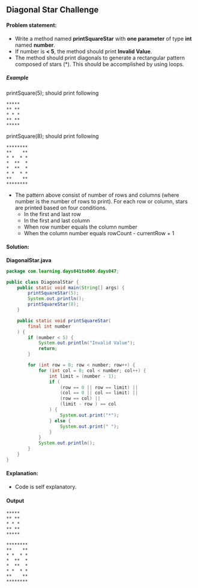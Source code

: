 Diagonal Star Challenge
--

#### Problem statement:

- Write a method named **printSquareStar** with **one parameter** of type **int** named **number**.
- If number is **< 5**, the method should print **Invalid Value**.
- The method should print diagonals to generate a rectangular pattern composed of stars (*). This should be accomplished by using loops.

##### Example
printSquare(5); should print following
```
*****
** **
* * *
** **
*****
```
printSquare(8); should print following
```
********
**    **
* *  * *
*  **  *
*  **  *
* *  * *
**    **
********
```

- The pattern above consist of number of rows and columns (where number is the number of rows to print). For each row or column, stars are printed based on four conditions.
    - In the first and last row
    - In the first and last column
    - When row number equals the column number
    - When the column number equals rowCount - currentRow + 1

#### Solution:
**DiagonalStar.java**
```java
package com.learning.days041to060.days047;

public class DiagonalStar {
    public static void main(String[] args) {
        printSquareStar(5);
        System.out.println();
        printSquareStar(8);
    }

    public static void printSquareStar(
        final int number
    ) {
        if (number < 5) {
            System.out.println("Invalid Value");
            return;
        }

        for (int row = 0; row < number; row++) {
            for (int col = 0; col < number; col++) {
                int limit = (number - 1);
                if (
                    (row == 0 || row == limit) ||
                    (col == 0 || col == limit) ||
                    (row == col) ||
                    (limit - row ) == col
                ) {
                    System.out.print("*");
                } else {
                    System.out.print(" ");
                }
            }
            System.out.println();
        }
    }
}
```

#### Explanation:

- Code is self explanatory.
 
#### Output
 ```
*****
** **
* * *
** **
*****

********
**    **
* *  * *
*  **  *
*  **  *
* *  * *
**    **
********
```
